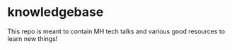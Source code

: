 knowledgebase
=============

This repo is meant to contain MH tech talks and various good resources to learn new things!
